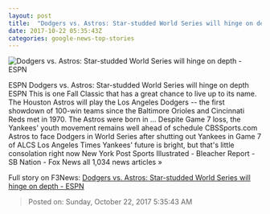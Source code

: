```yaml
---
layout: post
title:  "Dodgers vs. Astros: Star-studded World Series will hinge on depth - ESPN"
date: 2017-10-22 05:35:43Z
categories: google-news-top-stories
---
```


![Dodgers vs. Astros: Star-studded World Series will hinge on depth - ESPN](http://a3.espncdn.com/combiner/i?img=%2Fphoto%2F2017%2F1020%2Fastros_dodgers_16x9.jpg)

ESPN Dodgers vs. Astros: Star-studded World Series will hinge on depth ESPN This is one Fall Classic that has a great chance to live up to its name. The Houston Astros will play the Los Angeles Dodgers -- the first showdown of 100-win teams since the Baltimore Orioles and Cincinnati Reds met in 1970. The Astros were born in ... Despite Game 7 loss, the Yankees' youth movement remains well ahead of schedule CBSSports.com Astros to face Dodgers in World Series after shutting out Yankees in Game 7 of ALCS Los Angeles Times Yankees' future is bright, but that's little consolation right now New York Post Sports Illustrated - Bleacher Report - SB Nation - Fox News all 1,034 news articles »


Full story on F3News: [Dodgers vs. Astros: Star-studded World Series will hinge on depth - ESPN](http://www.f3nws.com/n/yMTBjB)

> Posted on: Sunday, October 22, 2017 5:35:43 AM
